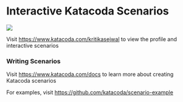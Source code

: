 # Interactive Katacoda Scenarios

[![](http://shields.katacoda.com/katacoda/kritikasejwal/count.svg)](https://www.katacoda.com/kritikasejwal "Get your profile on Katacoda.com")

Visit https://www.katacoda.com/kritikasejwal to view the profile and interactive scenarios

### Writing Scenarios
Visit https://www.katacoda.com/docs to learn more about creating Katacoda scenarios

For examples, visit https://github.com/katacoda/scenario-example
